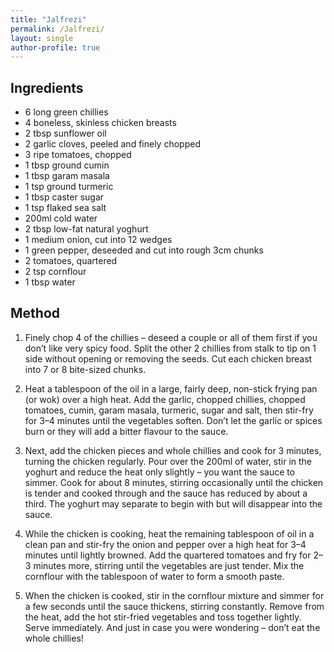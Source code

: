 ```yaml
---
title: "Jalfrezi"
permalink: /Jalfrezi/
layout: single
author-profile: true
---
```


## Ingredients
- 6 long green chillies
- 4 boneless, skinless chicken breasts
- 2 tbsp sunflower oil
- 2 garlic cloves, peeled and finely chopped
- 3 ripe tomatoes, chopped
- 1 tbsp ground cumin
- 1 tbsp garam masala
- 1 tsp ground turmeric
- 1 tbsp caster sugar
- 1 tsp flaked sea salt
- 200ml cold water
- 2 tbsp low-fat natural yoghurt
- 1 medium onion, cut into 12 wedges
- 1 green pepper, deseeded and cut into rough 3cm chunks
- 2 tomatoes, quartered
- 2 tsp cornflour
- 1 tbsp water
                
## Method
              
1. Finely chop 4 of the chillies – deseed a couple or all of them first if you don’t like very spicy food. Split the other 2 chillies from stalk to tip on 1 side without opening or removing the seeds. Cut each chicken breast into 7 or 8 bite-sized chunks.

2. Heat a tablespoon of the oil in a large, fairly deep, non-stick frying pan (or wok) over a high heat. Add the garlic, chopped chillies, chopped tomatoes, cumin, garam masala, turmeric, sugar and salt, then stir-fry for 3–4 minutes until the vegetables soften. Don’t let the garlic or spices burn or they will add a bitter flavour to the sauce.

3. Next, add the chicken pieces and whole chillies and cook for 3 minutes, turning the chicken regularly. Pour over the 200ml of water, stir in the yoghurt and reduce the heat only slightly – you want the sauce to simmer. Cook for about 8 minutes, stirring occasionally until the chicken is tender and cooked through and the sauce has reduced by about a third. The yoghurt may separate to begin with but will disappear into the sauce.

4. While the chicken is cooking, heat the remaining tablespoon of oil in a clean pan and stir-fry the onion and pepper over a high heat for 3–4 minutes until lightly browned. Add the quartered tomatoes and fry for 2–3 minutes more, stirring until the vegetables are just tender. Mix the cornflour with the tablespoon of water to form a smooth paste.

5. When the chicken is cooked, stir in the cornflour mixture and simmer for a few seconds until the sauce thickens, stirring constantly. Remove from the heat, add the hot stir-fried vegetables and toss together lightly. Serve immediately. And just in case you were wondering – don’t eat the whole chillies!
